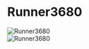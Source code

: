# Runner3680

![Runner3680](https://github.com/omkbd/Runner3680/blob/master/Picture/Runner3680-logo.png)  
![Runner3680](https://github.com/omkbd/Runner3680/blob/master/Picture/Runner3680.jpg)
